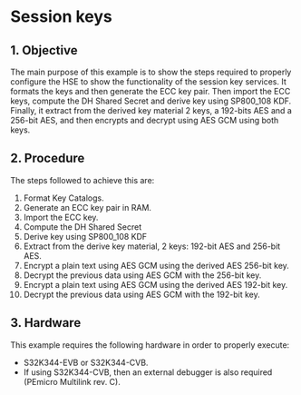  # Session keys

## 1. Objective
The main purpose of this example is to show the steps required to properly configure the HSE to show the functionality of the session key services.
It formats the keys and then generate the ECC key pair. Then import the ECC keys, compute the DH Shared Secret and derive key using SP800_108 KDF.
Finally, it extract from the derived key material 2 keys, a 192-bits AES and a 256-bit AES, and then encrypts and decrypt using AES GCM using both keys.

## 2. Procedure
The steps followed to achieve this are: 
1. Format Key Catalogs.
2. Generate an ECC key pair in RAM.
3. Import the ECC key.
4. Compute the DH Shared Secret
5. Derive key using SP800_108 KDF
6. Extract from the derive key material, 2 keys: 192-bit AES and 256-bit AES.
7. Encrypt a plain text using AES GCM using the derived AES 256-bit key.
8. Decrypt the previous data using AES GCM with the 256-bit key.
9. Encrypt a plain text using AES GCM using the derived AES 192-bit key.
10. Decrypt the previous data using AES GCM with the 192-bit key.

## 3. Hardware
This example requires the following hardware in order to properly execute:
- S32K344-EVB or S32K344-CVB.
- If using S32K344-CVB, then an external debugger is also required (PEmicro Multilink rev. C). 
